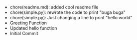 - chore(readme.md): added cool readme file
- chore(simple.py): rewrote the code to print "buga buga"
- chore(simple.py): Just changing a line to print "hello world"
- Greeting Function
- Updated hello function
- Initial Commit
